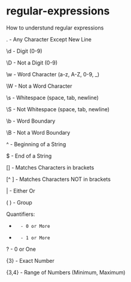 # regular-expressions
How to understund regular expressions

.       - Any Character Except New Line

\d      - Digit (0-9)

\D      - Not a Digit (0-9)

\w      - Word Character (a-z, A-Z, 0-9, _)

\W      - Not a Word Character

\s      - Whitespace (space, tab, newline)

\S      - Not Whitespace (space, tab, newline)

\b      - Word Boundary

\B      - Not a Word Boundary

^       - Beginning of a String

$       - End of a String

[]      - Matches Characters in brackets

[^ ]    - Matches Characters NOT in brackets

|       - Either Or

( )     - Group

Quantifiers:
*       - 0 or More
  
+       - 1 or More
   
?       - 0 or One

{3}     - Exact Number

{3,4}   - Range of Numbers (Minimum, Maximum)
